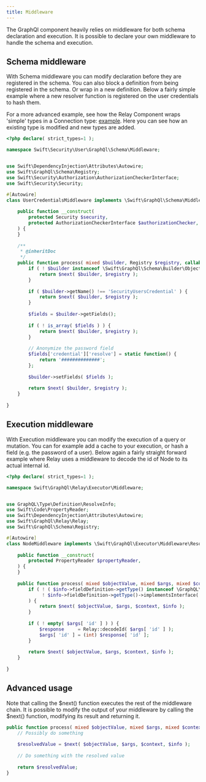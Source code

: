 ```yaml
---
title: Middleware
---
```



The GraphQl component heavily relies on middleware for both schema declaration and execution. It is possible to declare your own middleware to handle the schema and execution.

## Schema middleware
With Schema middleware you can modify declaration before they are registered in the schema. You can also block a definition from being registered in the schema. Or wrap in a new definition. Below a fairly simple example where a new resolver function is registered on the user credentials to hash them.

For a more advanced example, see how the Relay Component wraps 'simple' types in a Connection type: [example](https://github.com/SwiftAPI/swift/blob/main/src/GraphQl/Relay/Schema/Middleware/ConnectionMiddleware.php). Here you can see how an existing type is modified and new types are added.
```php
<?php declare( strict_types=1 );

namespace Swift\Security\User\GraphQl\Schema\Middleware;


use Swift\DependencyInjection\Attributes\Autowire;
use Swift\GraphQl\Schema\Registry;
use Swift\Security\Authorization\AuthorizationCheckerInterface;
use Swift\Security\Security;

#[Autowire]
class UserCredentialsMiddleware implements \Swift\GraphQl\Schema\Middleware\SchemaMiddlewareInterface {
    
    public function __construct(
        protected Security $security,
        protected AuthorizationCheckerInterface $authorizationChecker,
    ) {
    }
    
    /**
     * @inheritDoc
     */
    public function process( mixed $builder, Registry $registry, callable $next ): mixed {
        if ( ! $builder instanceof \Swift\GraphQl\Schema\Builder\ObjectBuilder ) {
            return $next( $builder, $registry );
        }
        
        if ( $builder->getName() !== 'SecurityUsersCredential' ) {
            return $next( $builder, $registry );
        }
        
        $fields = $builder->getFields();
        
        if ( ! is_array( $fields ) ) {
            return $next( $builder, $registry );
        }
        
        // Anonymize the password field
        $fields['credential']['resolve'] = static function() {
            return '##############';
        };
        
        $builder->setFields( $fields );
    
        return $next( $builder, $registry );
    }
    
}
```


## Execution middleware
With Execution middleware you can modify the execution of a query or mutation. You can for example add a cache to your execution, or hash a field (e.g. the password of a user). Below again a fairly straight forward example where Relay uses a middleware to decode the id of Node to its actual internal id.
```php
<?php declare( strict_types=1 );

namespace Swift\GraphQl\Relay\Executor\Middleware;


use GraphQL\Type\Definition\ResolveInfo;
use Swift\Code\PropertyReader;
use Swift\DependencyInjection\Attributes\Autowire;
use Swift\GraphQl\Relay\Relay;
use Swift\GraphQl\Schema\Registry;

#[Autowire]
class NodeMiddleware implements \Swift\GraphQl\Executor\Middleware\ResolverMiddlewareInterface {
    
    public function __construct(
        protected PropertyReader $propertyReader,
    ) {
    }
    
    public function process( mixed $objectValue, mixed $args, mixed $context, ResolveInfo $info, ?callable $next = null ): mixed {
        if ( ! ( $info->fieldDefinition->getType() instanceof \GraphQL\Type\Definition\ObjectType ) ||
             ! $info->fieldDefinition->getType()->implementsInterface( Registry::$typeMap[ Relay::NODE ] )
        ) {
            return $next( $objectValue, $args, $context, $info );
        }
        
        if ( ! empty( $args[ 'id' ] ) ) {
            $response     = Relay::decodeId( $args[ 'id' ] );
            $args[ 'id' ] = (int) $response[ 'id' ];
        }
        
        return $next( $objectValue, $args, $context, $info );
    }
    
}
```

## Advanced usage
Note that calling the $next() function executes the rest of the middleware chain. It is possible to modify the output of your middleware by calling the $next() function, modifying its result and returning it.

```php
public function process( mixed $objectValue, mixed $args, mixed $context, ResolveInfo $info, ?callable $next = null ): mixed {
    // Possibly do something
    
    $resolvedValue = $next( $objectValue, $args, $context, $info );
    
    // Do something with the resolved value
    
    return $resolvedValue;
} 
```